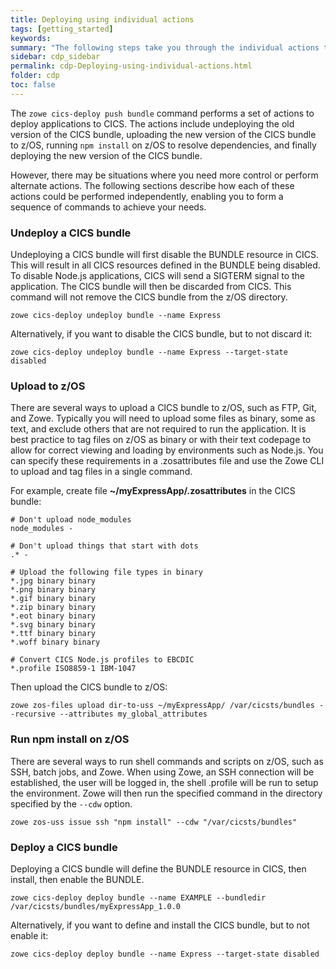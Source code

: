 ```yaml
---
title: Deploying using individual actions
tags: [getting_started]
keywords:
summary: "The following steps take you through the individual actions to deploy a Node.js application in CICS."
sidebar: cdp_sidebar
permalink: cdp-Deploying-using-individual-actions.html
folder: cdp
toc: false
---
```


The `zowe cics-deploy push bundle` command performs a set of actions to deploy applications to CICS. The actions include undeploying the old version of the CICS bundle, uploading the new version of the CICS bundle to z/OS, running `npm install` on z/OS to resolve dependencies, and finally deploying the new version of the CICS bundle.

However, there may be situations where you need more control or perform alternate actions. The following sections describe how each of these actions could be performed independently, enabling you to form a sequence of commands to achieve your needs.

### Undeploy a CICS bundle

Undeploying a CICS bundle will first disable the BUNDLE resource in CICS. This will result in all CICS resources defined in the BUNDLE being disabled. To disable Node.js applications, CICS will send a SIGTERM signal to the application. The CICS bundle will then be discarded from CICS. This command will not remove the CICS bundle from the z/OS directory.

```console
zowe cics-deploy undeploy bundle --name Express
```

Alternatively, if you want to disable the CICS bundle, but to not discard it:

```console
zowe cics-deploy undeploy bundle --name Express --target-state disabled
```

### Upload to z/OS

There are several ways to upload a CICS bundle to z/OS, such as FTP, Git, and Zowe. Typically you will need to upload some files as binary, some as text, and exclude others that are not required to run the application. It is best practice to tag files on z/OS as binary or with their text codepage to allow for correct viewing and loading by environments such as Node.js. You can specify these requirements in a .zosattributes file and use the Zowe CLI to upload and tag files in a single command.

For example, create file **~/myExpressApp/.zosattributes** in the CICS bundle:

```
# Don't upload node_modules
node_modules -

# Don't upload things that start with dots
.* -

# Upload the following file types in binary
*.jpg binary binary
*.png binary binary
*.gif binary binary
*.zip binary binary
*.eot binary binary
*.svg binary binary
*.ttf binary binary
*.woff binary binary

# Convert CICS Node.js profiles to EBCDIC
*.profile ISO8859-1 IBM-1047
```

Then upload the CICS bundle to z/OS:

```console
zowe zos-files upload dir-to-uss ~/myExpressApp/ /var/cicsts/bundles --recursive --attributes my_global_attributes
```

### Run npm install on z/OS

There are several ways to run shell commands and scripts on z/OS, such as SSH, batch jobs, and Zowe. When using Zowe, an SSH connection will be established, the user will be logged in, the shell .profile will be run to setup the environment. Zowe will then run the specified command in the directory specified by the `--cdw` option.

```console
zowe zos-uss issue ssh "npm install" --cdw "/var/cicsts/bundles"
```

### Deploy a CICS bundle

Deploying a CICS bundle will define the BUNDLE resource in CICS, then install, then enable the BUNDLE.

```console
zowe cics-deploy deploy bundle --name EXAMPLE --bundledir /var/cicsts/bundles/myExpressApp_1.0.0
```

Alternatively, if you want to define and install the CICS bundle, but to not enable it:

```console
zowe cics-deploy deploy bundle --name Express --target-state disabled
```